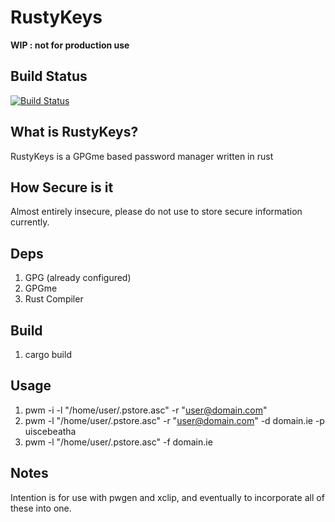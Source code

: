 # RustyKeys

**WIP : not for production use**

## Build Status
[![Build Status](https://travis-ci.org/TGRGIT/RustyKeys.svg?branch=master)](https://travis-ci.org/TGRGIT/RustyKeys)

## What is RustyKeys?
RustyKeys is a GPGme based password manager written in rust


## How Secure is it 
Almost entirely insecure, please do not use to store secure information currently.


## Deps
1. GPG (already configured)
2. GPGme
3. Rust Compiler


## Build
1. cargo build



## Usage
1. pwm -i -l "/home/user/.pstore.asc" -r "user@domain.com"
2. pwm -l "/home/user/.pstore.asc" -r "user@domain.com" -d domain.ie -p uiscebeatha
3. pwm -l "/home/user/.pstore.asc" -f domain.ie

## Notes
Intention is for use with pwgen and xclip, and eventually to incorporate all of these into one.
